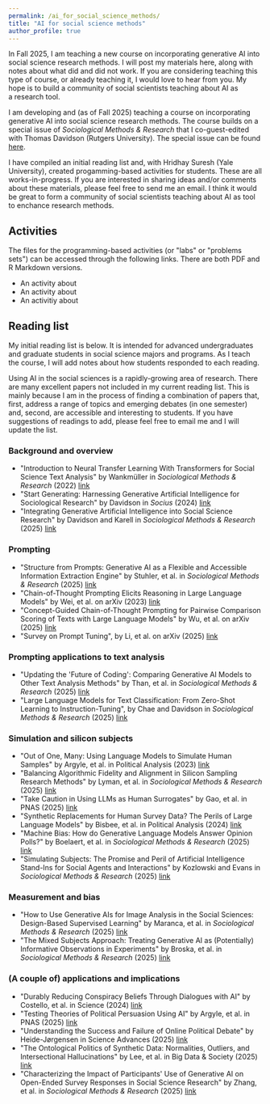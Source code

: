 ```yaml
---
permalink: /ai_for_social_science_methods/
title: "AI for social science methods"
author_profile: true
---
```



In Fall 2025, I am teaching a new course on incorporating generative AI into social science research methods. I will post my materials here, along with notes about what did and did not work. If you are considering teaching this type of course, or already teaching it, I would love to hear from you. My hope is to build a community of social scientists teaching about AI as a research tool. 




I am developing and (as of Fall 2025) teaching a course on incorporating generative AI into social science research methods. The course builds on a special issue of *Sociological Methods & Research* that I co-guest-edited with Thomas Davidson (Rutgers University). The special issue can be found [here](https://journals.sagepub.com/toc/smra/54/3).

I have compiled an initial reading list and, with Hridhay Suresh (Yale University), created progamming-based activities for students. These are all works-in-progress. If you are interested in sharing ideas and/or comments about these materials, please feel free to send me an email. I think it would be great to form a community of social scientists teaching about AI as tool to enchance research methods. 

## Activities

The files for the programming-based activities (or "labs" or "problems sets") can be accessed through the following links. There are both PDF and R Markdown versions.

- An activity about 
- An activity about
- An activitiy about

## Reading list

My initial reading list is below. It is intended for advanced undergraduates and graduate students in social science majors and programs. As I teach the course, I will add notes about how students responded to each reading. 

Using AI in the social sciences is a rapidly-growing area of research. There are many excellent papers not included in my current reading list. This is mainly because I am in the process of finding a combination of papers that, first, address a range of topics and emerging debates (in one semester) and, second, are accessible and interesting to students. If you have suggestions of readings to add, please feel free to email me and I will update the list.

### Background and overview

- "Introduction to Neural Transfer Learning With Transformers for Social Science Text Analysis" by Wankmüller in *Sociological Methods & Research* (2022) [link](https://journals.sagepub.com/doi/abs/10.1177/00491241221134527)
- "Start Generating: Harnessing Generative Artificial Intelligence for Sociological Research" by Davidson in *Socius* (2024) [link](https://journals.sagepub.com/doi/full/10.1177/23780231241259651)
- "Integrating Generative Artificial Intelligence into Social Science Research" by Davidson and Karell in *Sociological Methods & Research* (2025) [link](https://journals.sagepub.com/doi/abs/10.1177/00491241251339184)
  
### Prompting

- "Structure from Prompts: Generative AI as a Flexible and Accessible Information Extraction Engine" by Stuhler, et al. in *Sociological Methods & Research* (2025) [link](https://journals.sagepub.com/doi/abs/10.1177/00491241251336794)
- "Chain-of-Thought Prompting Elicits Reasoning in Large Language Models" by Wei, et al. on arXiv (2023) [link](https://arxiv.org/abs/2201.11903)
- "Concept-Guided Chain-of-Thought Prompting for Pairwise Comparison Scoring of Texts with Large Language Models" by Wu, et al. on arXiv (2025) [link](https://arxiv.org/abs/2310.12049)
- "Survey on Prompt Tuning", by Li, et al. on arXiv (2025) [link](https://arxiv.org/abs/2507.06085)

### Prompting applications to text analysis

- "Updating the 'Future of Coding': Comparing Generative AI Models to Other Text Analysis Methods" by Than, et al. in *Sociological Methods & Research* (2025) [link](https://journals.sagepub.com/doi/full/10.1177/00491241251339188)
- "Large Language Models for Text Classification: From Zero-Shot Learning to Instruction-Tuning", by Chae and Davidson in *Sociological Methods & Research* (2025) [link](https://journals.sagepub.com/doi/10.1177/00491241251325243)

### Simulation and silicon subjects

- "Out of One, Many: Using Language Models to Simulate Human Samples" by Argyle, et al. in Political Analysis (2023) [link](https://www.cambridge.org/core/journals/political-analysis/article/out-of-one-many-using-language-models-to-simulate-human-samples/035D7C8A55B237942FB6DBAD7CAA4E49)
- "Balancing Algorithmic Fidelity and Alignment in Silicon Sampling Research Methods" by Lyman, et al. in *Sociological Methods & Research* (2025) [link](https://journals.sagepub.com/doi/abs/10.1177/00491241251342008)
- "Take Caution in Using LLMs as Human Surrogates" by Gao, et al. in PNAS (2025) [link](https://www.pnas.org/doi/10.1073/pnas.2501660122)
- "Synthetic Replacements for Human Survey Data? The Perils of Large Language Models" by Bisbee, et al. in Political Analysis (2024) [link](https://www.cambridge.org/core/journals/political-analysis/article/synthetic-replacements-for-human-survey-data-the-perils-of-large-language-models/B92267DC26195C7F36E63EA04A47D2FE)
- "Machine Bias: How do Generative Language Models Answer Opinion Polls?" by Boelaert, et al. in *Sociological Methods & Research* (2025) [link](https://journals.sagepub.com/doi/abs/10.1177/00491241251330582)
- "Simulating Subjects: The Promise and Peril of Artificial Intelligence Stand-Ins for Social Agents and Interactions" by Kozlowski and Evans in *Sociological Methods & Research* (2025) [link](https://journals.sagepub.com/doi/abs/10.1177/00491241251337316)

### Measurement and bias

- "How to Use Generative AIs for Image Analysis in the Social Sciences: Design-Based Supervised Learning" by Maranca, et al. in *Sociological Methods & Research* (2025) [link](https://journals.sagepub.com/doi/abs/10.1177/00491241251333372)
- "The Mixed Subjects Approach: Treating Generative AI as (Potentially) Informative Observations in Experiments" by Broska, et al. in *Sociological Methods & Research* (2025) [link](https://journals.sagepub.com/doi/abs/10.1177/00491241251326865)

### (A couple of) applications and implications

- "Durably Reducing Conspiracy Beliefs Through Dialogues with AI" by Costello, et al. in Science (2024) [link](https://www.science.org/doi/10.1126/science.adq1814)
- "Testing Theories of Political Persuasion Using AI" by Argyle, et al. in PNAS (2025) [link](https://www.pnas.org/doi/10.1073/pnas.2412815122)
- "Understanding the Success and Failure of Online Political Debate" by Heide-Jørgensen in Science Advances (2025) [link](https://www.science.org/doi/10.1126/sciadv.adv7864)
- "The Ontological Politics of Synthetic Data: Normalities, Outliers, and Intersectional Hallucinations" by Lee, et al. in Big Data & Society (2025) [link](https://journals.sagepub.com/doi/10.1177/20539517251318289)
- "Characterizing the Impact of Participants' Use of Generative AI on Open-Ended Survey Responses in Social Science Research" by Zhang, et al. in *Sociological Methods & Research* (2025) [link](https://journals.sagepub.com/doi/abs/10.1177/00491241251327130)
